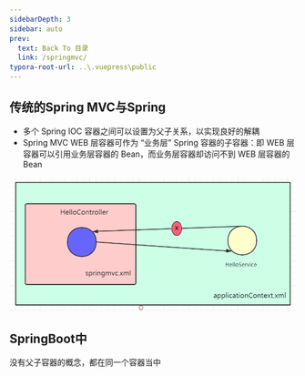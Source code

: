 ```yaml
---
sidebarDepth: 3
sidebar: auto
prev:
  text: Back To 目录
  link: /springmvc/
typora-root-url: ..\.vuepress\public
---
```




## 传统的Spring MVC与Spring

- 多个 Spring IOC 容器之间可以设置为父子关系，以实现良好的解耦
- Spring MVC WEB 层容器可作为 “业务层” Spring 容器的子容器：即 WEB 层容器可以引用业务层容器的 Bean，而业务层容器却访问不到 WEB 层容器的 Bean

![img](/images/springmvc/596)

## SpringBoot中

没有父子容器的概念，都在同一个容器当中

